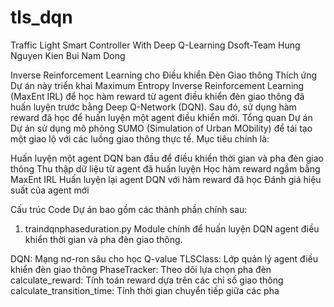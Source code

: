 # tls_dqn
Traffic Light Smart Controller With Deep Q-Learning
Dsoft-Team
Hung Nguyen
Kien Bui
Nam Dong

Inverse Reinforcement Learning cho Điều khiển Đèn Giao thông Thích ứng
Dự án này triển khai Maximum Entropy Inverse Reinforcement Learning (MaxEnt IRL) để học hàm reward từ agent điều khiển đèn giao thông đã huấn luyện trước bằng Deep Q-Network (DQN). Sau đó, sử dụng hàm reward đã học để huấn luyện một agent điều khiển mới.
Tổng quan Dự án
Dự án sử dụng mô phỏng SUMO (Simulation of Urban MObility) để tái tạo một giao lộ với các luồng giao thông thực tế. Mục tiêu chính là:

Huấn luyện một agent DQN ban đầu để điều khiển thời gian và pha đèn giao thông
Thu thập dữ liệu từ agent đã huấn luyện
Học hàm reward ngầm bằng MaxEnt IRL
Huấn luyện lại agent DQN với hàm reward đã học
Đánh giá hiệu suất của agent mới

Cấu trúc Code
Dự án bao gồm các thành phần chính sau:
1. traindqnphaseduration.py
Module chính để huấn luyện DQN agent điều khiển thời gian và pha đèn giao thông.

DQN: Mạng nơ-ron sâu cho học Q-value
TLSClass: Lớp quản lý agent điều khiển đèn giao thông
PhaseTracker: Theo dõi lựa chọn pha đèn
calculate_reward: Tính toán reward dựa trên các chỉ số giao thông
calculate_transition_time: Tính thời gian chuyển tiếp giữa các pha
